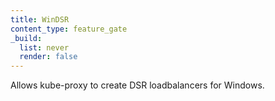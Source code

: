 ```yaml
---
title: WinDSR
content_type: feature_gate
_build:
  list: never
  render: false
---
```

Allows kube-proxy to create DSR loadbalancers for Windows.
